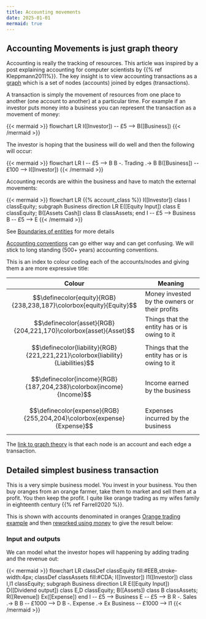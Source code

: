 ```yaml
---
title: Accounting movements
date: 2025-01-01
mermaid: true
---
```


## Accounting Movements is just graph theory

Accounting is really the tracking of resources. This article was inspired by a post explaining accounting for computer scientists by {{% ref Kleppmann2011%}}. The key insight is to view accounting transactions as
a [graph](<https://en.wikipedia.org/wiki/Graph_(discrete_mathematics)>) which is a set of nodes
(accounts) joined by edges (transactions).

A transaction is simply the movement of resources from one place to another (one account to another) at a particular time.
For example if an investor puts money into a business you can represent the transaction as a movement of money:

{{< mermaid >}}
flowchart LR
I([Investor]) -- £5 --> B([Business])
{{< /mermaid >}}

The investor is hoping that the business will do well and then the following will occur:

{{< mermaid >}}
flowchart LR
I -- £5 --> B
B -. Trading .-> B
B([Business]) -- £100 --> I([Investor])
{{< /mermaid >}}

Accounting records are within the business and have to match the external movements:

{{< mermaid >}}
flowchart LR
{{% account_class %}}
I([Investor])
class I classEquity;
subgraph Business
direction LR
E([Equity Input])
class E classEquity;
B([Assets Cash])
class B classAssets;
end
I -- £5 --> Business
B -- £5 --> E
{{< /mermaid >}}

See [Boundaries of entities](/afp/movements/boundaries/) for more details

[Accounting conventions](/afp/movements/conventions/) can go either way and can get confusing.
We will stick to long standing (500+ years) accounting conventions.

This is an index to colour coding each of the accounts/nodes and giving them a are more expressive
title:

| Colour                                                                         | Meaning                                       |
| ------------------------------------------------------------------------------ | --------------------------------------------- |
| $$\definecolor{equity}{RGB}{238,238,187}\colorbox{equity}{Equity}$$            | Money invested by the owners or their profits |
| $$\definecolor{asset}{RGB}{204,221,170}\colorbox{asset}{Asset}$$               | Things that the entity has or is owing to it  |
| $$\definecolor{liability}{RGB}{221,221,221}\colorbox{liability}{Liabilities}$$ | Things that the entity has or is owing to it  |
| $$\definecolor{income}{RGB}{187,204,238}\colorbox{income}{Income}$$            | Income earned by the business                 |
| $$\definecolor{expense}{RGB}{255,204,204}\colorbox{expense}{Expense}$$         | Expenses incurred by the business             |

The [link to graph theory](/afp/movements/graphtheory/) is that each node is an account and each edge a transaction.

## Detailed simplest business transaction

This is a very simple business model. You invest in your business. You then buy oranges
from an orange farmer, take them to market and sell them at a profit.   You then keep the profit. I quite like
orange trading as my wifes family in eighteenth century {{% ref Farrell2020 %}}.

This is shown with accounts denominated in oranges [Orange trading example](/afp/movements/oranges/) and then [reworked using money](/afp/movements/orangesasmoney/)  to give the result below:

### Input and outputs

We can model what the investor hopes will happening by adding trading and the revenue out:

{{< mermaid >}}
flowchart LR
classDef classEquity fill:#EEB,stroke-width:4px;
classDef classAssets fill:#CDA;
I([Investor])
I1([Investor])
class I,I1 classEquity;
subgraph Business
direction LR
E([Equity Input])
D([Dividend output])
class E,D classEquity;
B([Assets])
class B classAssets;
R([Revenue])
Ex([Expense])
end
I -- £5 --> Business
E -- £5 --> B
R -. Sales .-> B
B -- £1000 --> D
B -. Expense .-> Ex
Business -- £1000 --> I1
{{< /mermaid >}}
